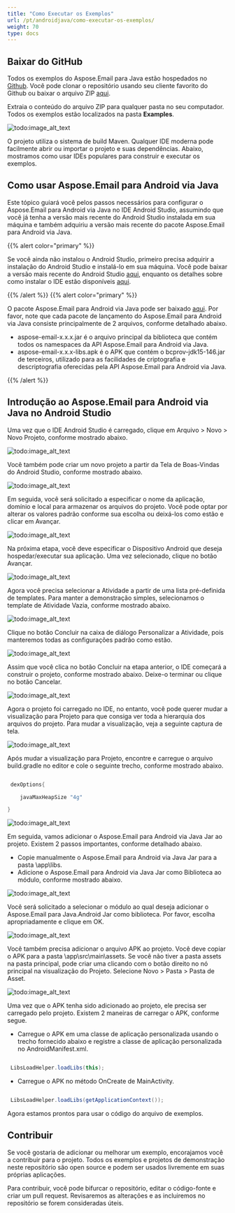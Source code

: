 ```yaml
---
title: "Como Executar os Exemplos"
url: /pt/androidjava/como-executar-os-exemplos/
weight: 70
type: docs
---
```


## **Baixar do GitHub**
Todos os exemplos do Aspose.Email para Java estão hospedados no [Github](https://github.com/aspose-email/Aspose.Email-for-Java). Você pode clonar o repositório usando seu cliente favorito do Github ou baixar o arquivo ZIP [aqui](https://forum.aspose.com/c/email/12).

Extraia o conteúdo do arquivo ZIP para qualquer pasta no seu computador. Todos os exemplos estão localizados na pasta **Examples**.

![todo:image_alt_text](https://i.imgur.com/WsQ2wrb.png)

O projeto utiliza o sistema de build Maven. Qualquer IDE moderna pode facilmente abrir ou importar o projeto e suas dependências. Abaixo, mostramos como usar IDEs populares para construir e executar os exemplos.

## **Como usar Aspose.Email para Android via Java**
Este tópico guiará você pelos passos necessários para configurar o Aspose.Email para Android via Java no IDE Android Studio, assumindo que você já tenha a versão mais recente do Android Studio instalada em sua máquina e também adquiriu a versão mais recente do pacote Aspose.Email para Android via Java.

{{% alert color="primary" %}} 

Se você ainda não instalou o Android Studio, primeiro precisa adquirir a instalação do Android Studio e instalá-lo em sua máquina. Você pode baixar a versão mais recente do Android Studio [aqui](https://developer.android.com/studio/index.html#win-bundle), enquanto os detalhes sobre como instalar o IDE estão disponíveis [aqui](https://developer.android.com/studio/install.html).

{{% /alert %}} {{% alert color="primary" %}} 

O pacote Aspose.Email para Android via Java pode ser baixado [aqui](https://downloads.aspose.com/email/androidjava). Por favor, note que cada pacote de lançamento do Aspose.Email para Android via Java consiste principalmente de 2 arquivos, conforme detalhado abaixo.

- aspose-email-x.x.x.jar é o arquivo principal da biblioteca que contém todos os namespaces da API Aspose.Email para Android via Java.
- aspose-email-x.x.x-libs.apk é o APK que contém o bcprov-jdk15-146.jar de terceiros, utilizado para as facilidades de criptografia e descriptografia oferecidas pela API Aspose.Email para Android via Java.

{{% /alert %}} 
## **Introdução ao Aspose.Email para Android via Java no Android Studio**
Uma vez que o IDE Android Studio é carregado, clique em Arquivo > Novo > Novo Projeto, conforme mostrado abaixo.

![todo:image_alt_text](run_examples_1.png)

Você também pode criar um novo projeto a partir da Tela de Boas-Vindas do Android Studio, conforme mostrado abaixo.

![todo:image_alt_text](run_examples_2.png)

Em seguida, você será solicitado a especificar o nome da aplicação, domínio e local para armazenar os arquivos do projeto. Você pode optar por alterar os valores padrão conforme sua escolha ou deixá-los como estão e clicar em Avançar.

![todo:image_alt_text](run_examples_3.png)

Na próxima etapa, você deve especificar o Dispositivo Android que deseja hospedar/executar sua aplicação. Uma vez selecionado, clique no botão Avançar.

![todo:image_alt_text](run_examples_4.png)

Agora você precisa selecionar a Atividade a partir de uma lista pré-definida de templates. Para manter a demonstração simples, selecionamos o template de Atividade Vazia, conforme mostrado abaixo.

![todo:image_alt_text](run_examples_5.png)

Clique no botão Concluir na caixa de diálogo Personalizar a Atividade, pois manteremos todas as configurações padrão como estão.

![todo:image_alt_text](run_examples_6.png)

Assim que você clica no botão Concluir na etapa anterior, o IDE começará a construir o projeto, conforme mostrado abaixo. Deixe-o terminar ou clique no botão Cancelar.

![todo:image_alt_text](run_examples_7.png)

Agora o projeto foi carregado no IDE, no entanto, você pode querer mudar a visualização para Projeto para que consiga ver toda a hierarquia dos arquivos do projeto. Para mudar a visualização, veja a seguinte captura de tela.

![todo:image_alt_text](run_examples_8.png)

Após mudar a visualização para Projeto, encontre e carregue o arquivo build.gradle no editor e cole o seguinte trecho, conforme mostrado abaixo.

~~~Java

 dexOptions{

    javaMaxHeapSize "4g"

}

~~~

![todo:image_alt_text](run_examples_9.png)

Em seguida, vamos adicionar o Aspose.Email para Android via Java Jar ao projeto. Existem 2 passos importantes, conforme detalhado abaixo.

- Copie manualmente o Aspose.Email para Android via Java Jar para a pasta \app\libs.
- Adicione o Aspose.Email para Android via Java Jar como Biblioteca ao módulo, conforme mostrado abaixo.

![todo:image_alt_text](run_examples_10.png)

Você será solicitado a selecionar o módulo ao qual deseja adicionar o Aspose.Email para Java.Android Jar como biblioteca. Por favor, escolha apropriadamente e clique em OK.

![todo:image_alt_text](run_examples_11.png)

Você também precisa adicionar o arquivo APK ao projeto. Você deve copiar o APK para a pasta \app\src\main\assets. Se você não tiver a pasta assets na pasta principal, pode criar uma clicando com o botão direito no nó principal na visualização do Projeto. Selecione Novo > Pasta > Pasta de Asset.

![todo:image_alt_text](run_examples_12.png)

Uma vez que o APK tenha sido adicionado ao projeto, ele precisa ser carregado pelo projeto. Existem 2 maneiras de carregar o APK, conforme segue.

- Carregue o APK em uma classe de aplicação personalizada usando o trecho fornecido abaixo e registre a classe de aplicação personalizada no AndroidManifest.xml.

~~~Java

 LibsLoadHelper.loadLibs(this);

~~~

- Carregue o APK no método OnCreate de MainActivity.

~~~Java

 LibsLoadHelper.loadLibs(getApplicationContext());

~~~

Agora estamos prontos para usar o código do arquivo de exemplos.

## **Contribuir**
Se você gostaria de adicionar ou melhorar um exemplo, encorajamos você a contribuir para o projeto. Todos os exemplos e projetos de demonstração neste repositório são open source e podem ser usados livremente em suas próprias aplicações.

Para contribuir, você pode bifurcar o repositório, editar o código-fonte e criar um pull request. Revisaremos as alterações e as incluiremos no repositório se forem consideradas úteis.